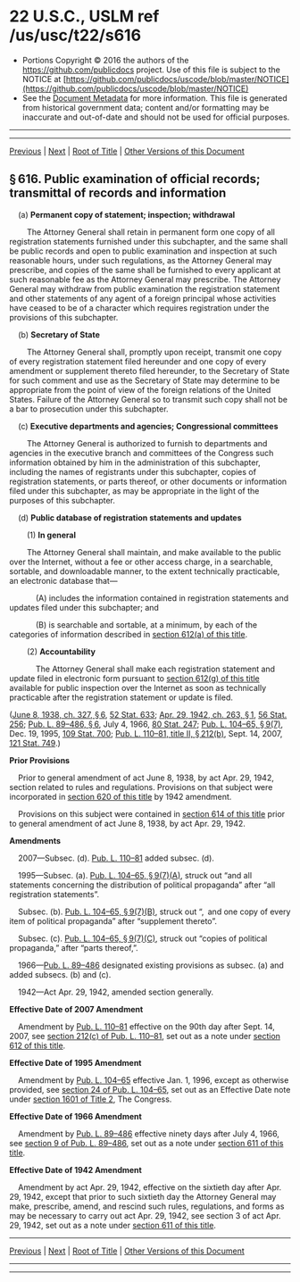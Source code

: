 ---
---

# 22 U.S.C., USLM ref /us/usc/t22/s616

* Portions Copyright © 2016 the authors of the https://github.com/publicdocs project.
  Use of this file is subject to the NOTICE at [https://github.com/publicdocs/uscode/blob/master/NOTICE](https://github.com/publicdocs/uscode/blob/master/NOTICE)
* See the [Document Metadata](././../../../../..//README.md) for more information.
  This file is generated from historical government data; content and/or formatting may be inaccurate and out-of-date and should not be used for official purposes.

----------
----------

[Previous](./../../../../..//us/usc/t22/ch11/schII/m__us_usc_t22_s615.md) | [Next](./../../../../..//us/usc/t22/ch11/schII/m__us_usc_t22_s617.md) | [Root of Title](./../../../../../) | [Other Versions of this Document](https://publicdocs.github.io/go/links?ns=uslm&ref=%2Fus%2Fusc%2Ft22%2Fs616)

## § 616. Public examination of official records; transmittal of records and information

    (a) __Permanent copy of statement; inspection; withdrawal__ 

        The Attorney General shall retain in permanent form one copy of all registration statements furnished under this subchapter, and the same shall be public records and open to public examination and inspection at such reasonable hours, under such regulations, as the Attorney General may prescribe, and copies of the same shall be furnished to every applicant at such reasonable fee as the Attorney General may prescribe. The Attorney General may withdraw from public examination the registration statement and other statements of any agent of a foreign principal whose activities have ceased to be of a character which requires registration under the provisions of this subchapter.

    (b) __Secretary of State__ 

        The Attorney General shall, promptly upon receipt, transmit one copy of every registration statement filed hereunder and one copy of every amendment or supplement thereto filed hereunder, to the Secretary of State for such comment and use as the Secretary of State may determine to be appropriate from the point of view of the foreign relations of the United States. Failure of the Attorney General so to transmit such copy shall not be a bar to prosecution under this subchapter.

    (c) __Executive departments and agencies; Congressional committees__ 

        The Attorney General is authorized to furnish to departments and agencies in the executive branch and committees of the Congress such information obtained by him in the administration of this subchapter, including the names of registrants under this subchapter, copies of registration statements, or parts thereof, or other documents or information filed under this subchapter, as may be appropriate in the light of the purposes of this subchapter.

    (d) __Public database of registration statements and updates__ 

        (1) __In general__ 

        The Attorney General shall maintain, and make available to the public over the Internet, without a fee or other access charge, in a searchable, sortable, and downloadable manner, to the extent technically practicable, an electronic database that—

            (A) includes the information contained in registration statements and updates filed under this subchapter; and

            (B) is searchable and sortable, at a minimum, by each of the categories of information described in [section 612(a) of this title][/us/usc/t22/s612/a].

        (2) __Accountability__ 

            The Attorney General shall make each registration statement and update filed in electronic form pursuant to [section 612(g) of this title][/us/usc/t22/s612/g] available for public inspection over the Internet as soon as technically practicable after the registration statement or update is filed.

([June 8, 1938, ch. 327, § 6][/us/act/1938-06-08/ch327/s6], [52 Stat. 633][/us/stat/52/633]; [Apr. 29, 1942, ch. 263, § 1][/us/act/1942-04-29/ch263/s1], [56 Stat. 256][/us/stat/56/256]; [Pub. L. 89–486, § 6][/us/pl/89/486/s6], July 4, 1966, [80 Stat. 247][/us/stat/80/247]; [Pub. L. 104–65, § 9(7)][/us/pl/104/65/s9/7], Dec. 19, 1995, [109 Stat. 700][/us/stat/109/700]; [Pub. L. 110–81, title II, § 212(b)][/us/pl/110/81/s212/b], Sept. 14, 2007, [121 Stat. 749][/us/stat/121/749].)

 __Prior Provisions__ 

    Prior to general amendment of act June 8, 1938, by act Apr. 29, 1942, section related to rules and regulations. Provisions on that subject were incorporated in [section 620 of this title][/us/usc/t22/s620] by 1942 amendment.

    Provisions on this subject were contained in [section 614 of this title][/us/usc/t22/s614] prior to general amendment of act June 8, 1938, by act Apr. 29, 1942.

 __Amendments__ 

    2007—Subsec. (d). [Pub. L. 110–81][/us/pl/110/81] added subsec. (d).

    1995—Subsec. (a). [Pub. L. 104–65, § 9(7)(A)][/us/pl/104/65/s9/7/A], struck out “and all statements concerning the distribution of political propaganda” after “all registration statements”.

    Subsec. (b). [Pub. L. 104–65, § 9(7)(B)][/us/pl/104/65/s9/7/B], struck out “, and one copy of every item of political propaganda” after “supplement thereto”.

    Subsec. (c). [Pub. L. 104–65, § 9(7)(C)][/us/pl/104/65/s9/7/C], struck out “copies of political propaganda,” after “parts thereof,”.

    1966—[Pub. L. 89–486][/us/pl/89/486] designated existing provisions as subsec. (a) and added subsecs. (b) and (c).

    1942—Act Apr. 29, 1942, amended section generally.

 __Effective Date of 2007 Amendment__ 

    Amendment by [Pub. L. 110–81][/us/pl/110/81] effective on the 90th day after Sept. 14, 2007, see [section 212(c) of Pub. L. 110–81][/us/pl/110/81/s212/c], set out as a note under [section 612 of this title][/us/usc/t22/s612].

 __Effective Date of 1995 Amendment__ 

    Amendment by [Pub. L. 104–65][/us/pl/104/65] effective Jan. 1, 1996, except as otherwise provided, see [section 24 of Pub. L. 104–65][/us/pl/104/65/s24], set out as an Effective Date note under [section 1601 of Title 2][/us/usc/t2/s1601], The Congress.

 __Effective Date of 1966 Amendment__ 

    Amendment by [Pub. L. 89–486][/us/pl/89/486] effective ninety days after July 4, 1966, see [section 9 of Pub. L. 89–486][/us/pl/89/486/s9], set out as a note under [section 611 of this title][/us/usc/t22/s611].

 __Effective Date of 1942 Amendment__ 

    Amendment by act Apr. 29, 1942, effective on the sixtieth day after Apr. 29, 1942, except that prior to such sixtieth day the Attorney General may make, prescribe, amend, and rescind such rules, regulations, and forms as may be necessary to carry out act Apr. 29, 1942, see section 3 of act Apr. 29, 1942, set out as a note under [section 611 of this title][/us/usc/t22/s611].

----------

[Previous](./../../../../..//us/usc/t22/ch11/schII/m__us_usc_t22_s615.md) | [Next](./../../../../..//us/usc/t22/ch11/schII/m__us_usc_t22_s617.md) | [Root of Title](./../../../../../) | [Other Versions of this Document](https://publicdocs.github.io/go/links?ns=uslm&ref=%2Fus%2Fusc%2Ft22%2Fs616)

----------
----------

[/us/usc/t22/s612/a]: https://publicdocs.github.io/go/links?ns=uslm&ref=%2Fus%2Fusc%2Ft22%2Fs612%2Fa
[/us/usc/t22/s612/g]: https://publicdocs.github.io/go/links?ns=uslm&ref=%2Fus%2Fusc%2Ft22%2Fs612%2Fg
[/us/act/1938-06-08/ch327/s6]: https://publicdocs.github.io/go/links?ns=uslm&ref=%2Fus%2Fact%2F1938-06-08%2Fch327%2Fs6
[/us/stat/52/633]: https://publicdocs.github.io/go/links?ns=uslm&ref=%2Fus%2Fstat%2F52%2F633
[/us/act/1942-04-29/ch263/s1]: https://publicdocs.github.io/go/links?ns=uslm&ref=%2Fus%2Fact%2F1942-04-29%2Fch263%2Fs1
[/us/stat/56/256]: https://publicdocs.github.io/go/links?ns=uslm&ref=%2Fus%2Fstat%2F56%2F256
[/us/pl/89/486/s6]: https://publicdocs.github.io/go/links?ns=uslm&ref=%2Fus%2Fpl%2F89%2F486%2Fs6
[/us/stat/80/247]: https://publicdocs.github.io/go/links?ns=uslm&ref=%2Fus%2Fstat%2F80%2F247
[/us/pl/104/65/s9/7]: https://publicdocs.github.io/go/links?ns=uslm&ref=%2Fus%2Fpl%2F104%2F65%2Fs9%2F7
[/us/stat/109/700]: https://publicdocs.github.io/go/links?ns=uslm&ref=%2Fus%2Fstat%2F109%2F700
[/us/pl/110/81/s212/b]: https://publicdocs.github.io/go/links?ns=uslm&ref=%2Fus%2Fpl%2F110%2F81%2Fs212%2Fb
[/us/stat/121/749]: https://publicdocs.github.io/go/links?ns=uslm&ref=%2Fus%2Fstat%2F121%2F749
[/us/usc/t22/s620]: https://publicdocs.github.io/go/links?ns=uslm&ref=%2Fus%2Fusc%2Ft22%2Fs620
[/us/usc/t22/s614]: https://publicdocs.github.io/go/links?ns=uslm&ref=%2Fus%2Fusc%2Ft22%2Fs614
[/us/pl/110/81]: https://publicdocs.github.io/go/links?ns=uslm&ref=%2Fus%2Fpl%2F110%2F81
[/us/pl/104/65/s9/7/A]: https://publicdocs.github.io/go/links?ns=uslm&ref=%2Fus%2Fpl%2F104%2F65%2Fs9%2F7%2FA
[/us/pl/104/65/s9/7/B]: https://publicdocs.github.io/go/links?ns=uslm&ref=%2Fus%2Fpl%2F104%2F65%2Fs9%2F7%2FB
[/us/pl/104/65/s9/7/C]: https://publicdocs.github.io/go/links?ns=uslm&ref=%2Fus%2Fpl%2F104%2F65%2Fs9%2F7%2FC
[/us/pl/89/486]: https://publicdocs.github.io/go/links?ns=uslm&ref=%2Fus%2Fpl%2F89%2F486
[/us/pl/110/81]: https://publicdocs.github.io/go/links?ns=uslm&ref=%2Fus%2Fpl%2F110%2F81
[/us/pl/110/81/s212/c]: https://publicdocs.github.io/go/links?ns=uslm&ref=%2Fus%2Fpl%2F110%2F81%2Fs212%2Fc
[/us/usc/t22/s612]: https://publicdocs.github.io/go/links?ns=uslm&ref=%2Fus%2Fusc%2Ft22%2Fs612
[/us/pl/104/65]: https://publicdocs.github.io/go/links?ns=uslm&ref=%2Fus%2Fpl%2F104%2F65
[/us/pl/104/65/s24]: https://publicdocs.github.io/go/links?ns=uslm&ref=%2Fus%2Fpl%2F104%2F65%2Fs24
[/us/usc/t2/s1601]: https://publicdocs.github.io/go/links?ns=uslm&ref=%2Fus%2Fusc%2Ft2%2Fs1601
[/us/pl/89/486]: https://publicdocs.github.io/go/links?ns=uslm&ref=%2Fus%2Fpl%2F89%2F486
[/us/pl/89/486/s9]: https://publicdocs.github.io/go/links?ns=uslm&ref=%2Fus%2Fpl%2F89%2F486%2Fs9
[/us/usc/t22/s611]: https://publicdocs.github.io/go/links?ns=uslm&ref=%2Fus%2Fusc%2Ft22%2Fs611
[/us/usc/t22/s611]: https://publicdocs.github.io/go/links?ns=uslm&ref=%2Fus%2Fusc%2Ft22%2Fs611


